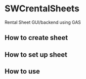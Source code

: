 # SWCrentalSheets
Rental Sheet GUI/backend using GAS
## How to create sheet
## How to set up sheet
## How to use
